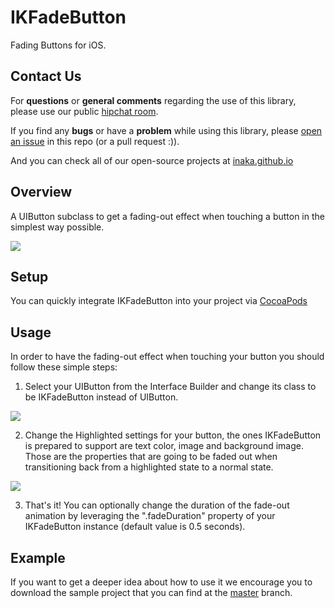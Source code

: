 IKFadeButton
============
Fading Buttons for iOS.

Contact Us
--------
For **questions** or **general comments** regarding the use of this library, please use our public
[hipchat room](http://inaka.net/hipchat).

If you find any **bugs** or have a **problem** while using this library, please [open an issue](https://github.com/inaka/IKFadeButton/issues/new) in this repo (or a pull request :)).

And you can check all of our open-source projects at [inaka.github.io](http://inaka.github.io)

Overview
--------
A UIButton subclass to get a fading-out effect when touching a button in the simplest way possible.

<img src="https://raw.githubusercontent.com/inaka/IKFadeButton/master/Images/FadeButton.gif"/>

Setup
-----
You can quickly integrate IKFadeButton into your project via [CocoaPods](http://cocoapods.org/)

Usage
-----
In order to have the fading-out effect when touching your button you should follow these simple steps:

1) Select your UIButton from the Interface Builder and change its class to be IKFadeButton instead of UIButton.

<img src="https://raw.githubusercontent.com/inaka/IKFadeButton/master/Images/Screenshot1.png"/>

2) Change the Highlighted settings for your button, the ones IKFadeButton is prepared to support are text color, image and background image. Those are the properties that are going to be faded out when transitioning back from a highlighted state to a normal state.

<img src="https://raw.githubusercontent.com/inaka/IKFadeButton/master/Images/Screenshot2.png"/> 

3) That's it! You can optionally change the duration of the fade-out animation by leveraging the ".fadeDuration" property of your IKFadeButton instance (default value is 0.5 seconds).

Example
-------
If you want to get a deeper idea about how to use it we encourage you to download the sample project that you can find at the [master](https://github.com/inaka/IKFadeButton) branch.
